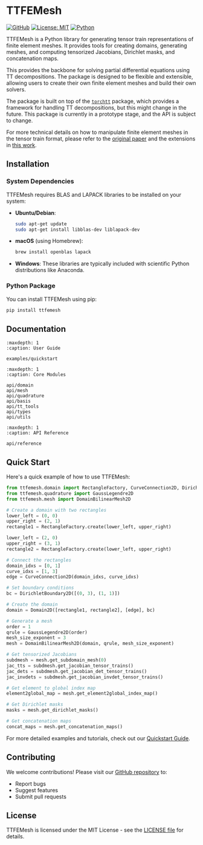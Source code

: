 # TTFEMesh

[![GitHub](https://img.shields.io/badge/GitHub-TT--FEMesh-black?style=flat&logo=github)](https://github.com/MazenAli/TT-FEMesh)
[![License: MIT](https://img.shields.io/badge/License-MIT-yellow.svg)](https://opensource.org/licenses/MIT)
[![Python](https://img.shields.io/badge/python-3.12-blue)](https://www.python.org/downloads/)

TTFEMesh is a Python library for generating tensor train representations of finite element meshes.
It provides tools for creating domains, generating meshes, and computing tensorized Jacobians, Dirichlet masks, and concatenation maps.

This provides the backbone for solving partial
differential equations using TT decompositions. The package is designed
to be flexible and extensible, allowing users to create their own finite element
meshes and build their own solvers.

The package is built on top of the [`torchtt`](https://github.com/ion-g-ion/torchTT) package, which provides a framework
for handling TT decompositions, but this might change in the future.
This package is currently in a prototype stage, and the API is subject to change.

For more technical details on how to manipulate finite element meshes in the tensor train format,
please refer to the [original paper](https://arxiv.org/abs/1802.02839) and the
extensions in [this work](https://www.mdpi.com/2227-7390/12/20/3277).

## Installation

### System Dependencies

TTFEMesh requires BLAS and LAPACK libraries to be installed on your system:

- **Ubuntu/Debian**:
  ```bash
  sudo apt-get update
  sudo apt-get install libblas-dev liblapack-dev
  ```

- **macOS** (using Homebrew):
  ```bash
  brew install openblas lapack
  ```

- **Windows**:
  These libraries are typically included with scientific Python distributions like Anaconda.

### Python Package

You can install TTFEMesh using pip:

```bash
pip install ttfemesh
```

## Documentation

```{toctree}
:maxdepth: 1
:caption: User Guide

examples/quickstart
```

```{toctree}
:maxdepth: 1
:caption: Core Modules

api/domain
api/mesh
api/quadrature
api/basis
api/tt_tools
api/types
api/utils
```

```{toctree}
:maxdepth: 1
:caption: API Reference

api/reference
```

## Quick Start

Here's a quick example of how to use TTFEMesh:

```python
from ttfemesh.domain import RectangleFactory, CurveConnection2D, DirichletBoundary2D, Domain2D
from ttfemesh.quadrature import GaussLegendre2D
from ttfemesh.mesh import DomainBilinearMesh2D

# Create a domain with two rectangles
lower_left = (0, 0)
upper_right = (2, 1)
rectangle1 = RectangleFactory.create(lower_left, upper_right)

lower_left = (2, 0)
upper_right = (3, 1)
rectangle2 = RectangleFactory.create(lower_left, upper_right)

# Connect the rectangles
domain_idxs = [0, 1]
curve_idxs = [1, 3]
edge = CurveConnection2D(domain_idxs, curve_idxs)

# Set boundary conditions
bc = DirichletBoundary2D([(0, 3), (1, 1)])

# Create the domain
domain = Domain2D([rectangle1, rectangle2], [edge], bc)

# Generate a mesh
order = 1
qrule = GaussLegendre2D(order)
mesh_size_exponent = 3
mesh = DomainBilinearMesh2D(domain, qrule, mesh_size_exponent)

# Get tensorized Jacobians
subdmesh = mesh.get_subdomain_mesh(0)
jac_tts = subdmesh.get_jacobian_tensor_trains()
jac_dets = subdmesh.get_jacobian_det_tensor_trains()
jac_invdets = subdmesh.get_jacobian_invdet_tensor_trains()

# Get element to global index map
element2global_map = mesh.get_element2global_index_map()

# Get Dirichlet masks
masks = mesh.get_dirichlet_masks()

# Get concatenation maps
concat_maps = mesh.get_concatenation_maps()
```

For more detailed examples and tutorials, check out our [Quickstart Guide](examples/quickstart.md).

## Contributing

We welcome contributions! Please visit our [GitHub repository](https://github.com/MazenAli/TT-FEMesh) to:
- Report bugs
- Suggest features
- Submit pull requests

## License

TTFEMesh is licensed under the MIT License - see the [LICENSE file](https://github.com/MazenAli/TT-FEMesh/blob/main/LICENSE) for details. 